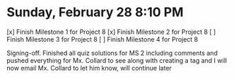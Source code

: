 # Sunday, February 28 8:10 PM
[x] Finish Milestone 1 for Project 8 
[x] Finish Milestone 2 for Project 8 
[ ] Finish Milestone 3 for Project 8 
[ ] Finish Milestone 4 for Project 8 

Signing-off. Finished all quiz solutions for MS 2 including comments and pushed everything for Mx. Collard to see along with creating a tag and I will now email Mx. Collard to let him know, will continue later